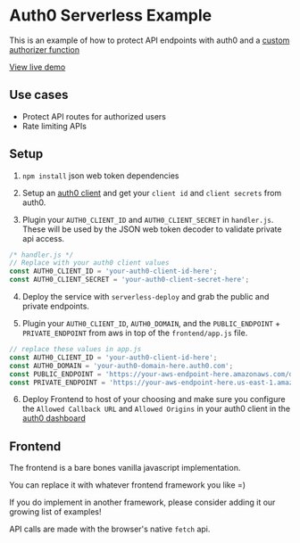 # Auth0 Serverless Example

This is an example of how to protect API endpoints with auth0 and a [custom authorizer function](https://serverless.com/framework/docs/providers/aws/events/apigateway#http-endpoints-with-custom-authorizers)

[View live demo](http://auth0-serverless-protected-routes-demo.surge.sh/)

## Use cases

- Protect API routes for authorized users
- Rate limiting APIs

## Setup

1. `npm install` json web token dependencies

2. Setup an [auth0 client](https://auth0.com/docs/clients) and get your `client id` and `client secrets` from auth0.

3. Plugin your `AUTH0_CLIENT_ID` and `AUTH0_CLIENT_SECRET` in `handler.js`. These will be used by the JSON web token decoder to validate private api access.

  ```js
  /* handler.js */
  // Replace with your auth0 client values
  const AUTH0_CLIENT_ID = 'your-auth0-client-id-here';
  const AUTH0_CLIENT_SECRET = 'your-auth0-client-secret-here';
  ```

4. Deploy the service with `serverless-deploy` and grab the public and private endpoints.

5. Plugin your `AUTH0_CLIENT_ID`, `AUTH0_DOMAIN`, and the `PUBLIC_ENDPOINT` + `PRIVATE_ENDPOINT` from aws in top of the `frontend/app.js` file.

  ```js
  // replace these values in app.js
  const AUTH0_CLIENT_ID = 'your-auth0-client-id-here';
  const AUTH0_DOMAIN = 'your-auth0-domain-here.auth0.com';
  const PUBLIC_ENDPOINT = 'https://your-aws-endpoint-here.amazonaws.com/dev/api/public';
  const PRIVATE_ENDPOINT = 'https://your-aws-endpoint-here.us-east-1.amazonaws.com/dev/api/private';
  ```

6. Deploy Frontend to host of your choosing and make sure you configure the `Allowed Callback URL` and `Allowed Origins` in your auth0 client in the [auth0 dashboard](https://manage.auth0.com)

## Frontend

The frontend is a bare bones vanilla javascript implementation.

You can replace it with whatever frontend framework you like =)

If you do implement in another framework, please consider adding it our growing list of examples!

API calls are made with the browser's native `fetch` api.
